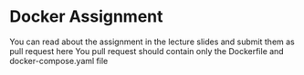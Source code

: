# Docker Assignment

You can read about the assignment in the lecture slides and submit them as pull request here
You pull request should contain only the Dockerfile and docker-compose.yaml file

